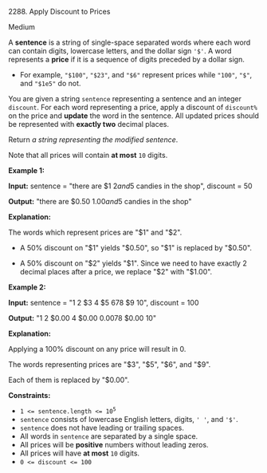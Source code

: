 2288\. Apply Discount to Prices

Medium

A **sentence** is a string of single-space separated words where each word can contain digits, lowercase letters, and the dollar sign `'$'`. A word represents a **price** if it is a sequence of digits preceded by a dollar sign.

*   For example, `"$100"`, `"$23"`, and `"$6"` represent prices while `"100"`, `"$"`, and `"$1e5"` do not.

You are given a string `sentence` representing a sentence and an integer `discount`. For each word representing a price, apply a discount of `discount%` on the price and **update** the word in the sentence. All updated prices should be represented with **exactly two** decimal places.

Return _a string representing the modified sentence_.

Note that all prices will contain **at most** `10` digits.

**Example 1:**

**Input:** sentence = "there are $1 $2 and 5$ candies in the shop", discount = 50

**Output:** "there are $0.50 $1.00 and 5$ candies in the shop"

**Explanation:**

The words which represent prices are "$1" and "$2".

- A 50% discount on "$1" yields "$0.50", so "$1" is replaced by "$0.50".

- A 50% discount on "$2" yields "$1". Since we need to have exactly 2 decimal places after a price, we replace "$2" with "$1.00". 

**Example 2:**

**Input:** sentence = "1 2 $3 4 $5 $6 7 8$ $9 $10$", discount = 100

**Output:** "1 2 $0.00 4 $0.00 $0.00 7 8$ $0.00 $10$"

**Explanation:**

Applying a 100% discount on any price will result in 0.

The words representing prices are "$3", "$5", "$6", and "$9".

Each of them is replaced by "$0.00". 

**Constraints:**

*   <code>1 <= sentence.length <= 10<sup>5</sup></code>
*   `sentence` consists of lowercase English letters, digits, `' '`, and `'$'`.
*   `sentence` does not have leading or trailing spaces.
*   All words in `sentence` are separated by a single space.
*   All prices will be **positive** numbers without leading zeros.
*   All prices will have **at most** `10` digits.
*   `0 <= discount <= 100`
